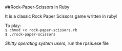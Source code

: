 ##Rock-Paper-Scissors In Ruby

It is a classic Rock Paper Scissors game written in ruby!

To play:  
```$ chmod +x rock-paper-scissors.rb```  
```$ ./rock-paper-scissors```  

*Shitty operating system users*, run the rpsls.exe file